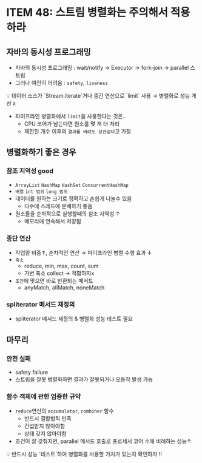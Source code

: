 # ****ITEM 48: 스트림 병렬화는 주의해서 적용하라****

## 자바의 동시성 프로그래밍

- 자바의 동시성 프로그래밍 : wait/notify → Executor → fork-join → parallel 스트림
- 그러나 여전히 어려움 : `safety`, `liveness`

<aside>
💡 데이터 소스가 `Stream.iterate`거나 중간 연산으로 `limit` 사용 → 병렬화로 성능 개선 x

</aside>

- 파이프라인 병렬화에서 `limit`을 사용한다는 것은..
    - CPU 코어가 남는다면 원소를 몇 개 더 처리
    - 제한된 개수 이후의 `결과를 버려도 상관없다`고 가정

## 병렬화하기 좋은 경우

### 참조 지역성 good

- `ArrayList` `HashMap` `HashSet` `ConcurrentHashMap`
- `배열` `int 범위` `long 범위`
- 데이터를 원하는 크기로 정확하고 손쉽게 나눌수 있음
    - 다수에 스레드에 분배하기 좋음
- 원소들을 순차적으로 실행할때의 참조 지역성 ↑
    - 메모리에 연속해서 저장됨

### 종단 연산

- 작업량 비중↑, 순차적인 연산 → 파이프라인 병렬 수행 효과 ↓
- `축소`
    - reduce, min, max, count, sum
    - 가변 축소 collect → 적합하지x
- `조건`에 맞으면 바로 반환되는 메서드
    - anyMatch, allMatch, noneMatch

### spliterator 메서드 재정의

- spliterator 메서드 재정의 & 병렬화 성능 테스트 필요

## 마무리

### 안전 실패

- safety failure
- 스트림을 잘못 병렬화하면 결과가 잘못되거나 오동작 발생 가능

### 함수 객체에 관한 엄중한 규약

- `reduce`연산의 `accumulator`, `combiner` 함수
    - 반드시 결합법칙 만족
    - 간섭받지 않아야함
    - 상태 갖지 않아야함
- 조건이 잘 갖춰지면, parallel 메서드 호출로 프로세서 코어 수에 비례하는 성능↑

<aside>
💡 반드시 성능 `테스트`하여 병렬화를 사용할 가치가 있는지 확인하자 !!

</aside>